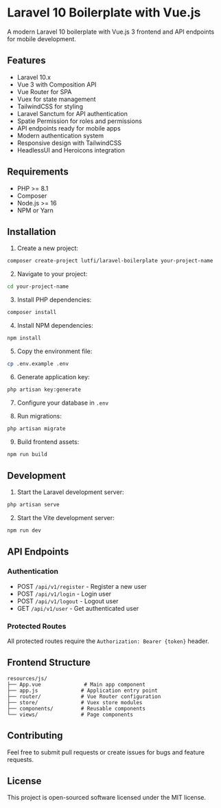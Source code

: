 # Laravel 10 Boilerplate with Vue.js

A modern Laravel 10 boilerplate with Vue.js 3 frontend and API endpoints for mobile development.

## Features

- Laravel 10.x
- Vue 3 with Composition API
- Vue Router for SPA
- Vuex for state management
- TailwindCSS for styling
- Laravel Sanctum for API authentication
- Spatie Permission for roles and permissions
- API endpoints ready for mobile apps
- Modern authentication system
- Responsive design with TailwindCSS
- HeadlessUI and Heroicons integration

## Requirements

- PHP >= 8.1
- Composer
- Node.js >= 16
- NPM or Yarn

## Installation

1. Create a new project:
```bash
composer create-project lutfi/laravel-boilerplate your-project-name
```

2. Navigate to your project:
```bash
cd your-project-name
```

3. Install PHP dependencies:
```bash
composer install
```

4. Install NPM dependencies:
```bash
npm install
```

5. Copy the environment file:
```bash
cp .env.example .env
```

6. Generate application key:
```bash
php artisan key:generate
```

7. Configure your database in `.env`

8. Run migrations:
```bash
php artisan migrate
```

9. Build frontend assets:
```bash
npm run build
```

## Development

1. Start the Laravel development server:
```bash
php artisan serve
```

2. Start the Vite development server:
```bash
npm run dev
```

## API Endpoints

### Authentication

- POST `/api/v1/register` - Register a new user
- POST `/api/v1/login` - Login user
- POST `/api/v1/logout` - Logout user
- GET `/api/v1/user` - Get authenticated user

### Protected Routes

All protected routes require the `Authorization: Bearer {token}` header.

## Frontend Structure

```
resources/js/
├── App.vue              # Main app component
├── app.js              # Application entry point
├── router/             # Vue Router configuration
├── store/              # Vuex store modules
├── components/         # Reusable components
└── views/              # Page components
```

## Contributing

Feel free to submit pull requests or create issues for bugs and feature requests.

## License

This project is open-sourced software licensed under the MIT license.
